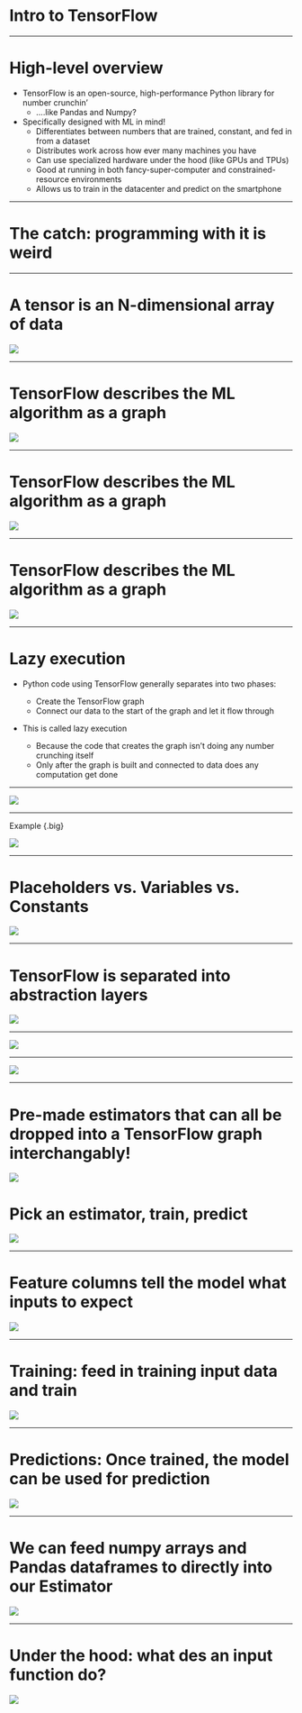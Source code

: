 # Intro to TensorFlow

---

# High-level overview

* TensorFlow is an open-source, high-performance Python library for number crunchin’
  * ….like Pandas and Numpy?
* Specifically designed with ML in mind!
  * Differentiates between numbers that are trained, constant, and fed in from a dataset
  * Distributes work across how ever many machines you have
  * Can use specialized hardware under the hood (like GPUs and TPUs)
  * Good at running in both fancy-super-computer and constrained-resource environments
  * Allows us to train in the datacenter and predict on the smartphone
  
---
 
# The catch: programming with it is weird 

---

# A tensor is an N-dimensional array of data

![](res/introtensorflow1.png)

<!--
So where does the name TensorFlow come from?
 
In math, a simple number like 3 or 5 is called a scalar.
A vector is a one-dimensional array of numbers.
In physics, a vector is something with magnitude and direction.
But in Computer Science, you use vector to mean 1D arrays.
 
A two-dimensional array is a matrix. A three-dimensional array? We just call it a 3D tensor. So scalar, vector, matrix, 3D Tensor, 4D Tensor, etc.
 
A tensor is an n-dimensional array of data. So, your data in TensorFlow are tensors. They flow through the graph. Hence, TensorFlow.
-->

---
# TensorFlow describes the ML algorithm as a graph

![](res/introtensorflow2.png)

---

# TensorFlow describes the ML algorithm as a graph

![](res/introtensorflow3.png)

---

# TensorFlow describes the ML algorithm as a graph

![](res/introtensorflow4.png)

---

# Lazy execution

* Python code using TensorFlow generally separates into two phases:
  * Create the TensorFlow graph
  * Connect our data to the start of the graph and let it flow through
 
* This is called lazy execution
  * Because the code that creates the graph isn’t doing any number crunching itself
  * Only after the graph is built and connected to data does any computation get done
  
---

![](res/introtensorflow5.gif)

<!--
Source: https://www.youtube.com/watch?v=lQvcoOzmLqs
-->

---

Example {.big}

![](res/introtensorflow6.png)

<!--
Code block:

import tensorflow as tf 

x = tf.placeholder(tf.float32, shape=3)
y = tf.placeholder(tf.float32, shape=3)
z = tf.add(x, y)

sess = tf.Session()
result = sess.run(z, {x:[3,5,7], y:[1,2,3]})
sess.close()

print(result)
-->

---

# Placeholders vs. Variables vs. Constants

![](res/introtensorflow7.png)

---

# TensorFlow is separated into abstraction layers

![](res/introtensorflow8.png)

---

![](res/introtensorflow8a.png)

---

![](res/introtensorflow9.png)

---

# Pre-made estimators that can all be dropped into a TensorFlow graph interchangably!

![](res/introtensorflow10.png)

# Pick an estimator, train, predict 

![](res/introtensorflow11.png)

<!--
Here is a summary of the Estimator API so far.
You used Feature columns to get our data into a shape our model can understand.
You instantiated a LinearRegressor based on these columns.
You called train to train the model for 100 steps. Training data is provided through a data input function.
You called predict to get predictions and the data for that was again provided through a data input function. You will get to those in more detail later in this course.
-->

---

# Feature columns tell the model what inputs to expect

![](res/introtensorflow12.png)

---

# Training: feed in training input data and train

![](res/introtensorflow13.png)

---

# Predictions: Once trained, the model can be used for prediction

![](res/introtensorflow14.png)

<!--
Once trained, the model can be used for predictions. You will need an input function that provides data for the prediction, here a 1500 sqf house and an 1800 sqf apartment. The predict function in the Estimator API returns a Python generator which you can use to iterate through the predictions.
-->

---

# We can feed numpy arrays and Pandas dataframes to directly into our Estimator

![](res/introtensorflow15.png)

---

# Under the hood: what des an input function do?

![](res/introtensorflow16.png)

<!--
Tensorflow works with a deferred execution principle. All the tf.something commands that you write in Python do not actually process data. They build a graph of operations in memory. This graph will be executed when you train or predict. When you instantiate an Estimator like LinearRegressor, the same thing happens. A Tensorflow graph is created in memory, representing your model. Now the problem is to connect it to a data source. That is what input functions are for. The contract in an input function is to return one Tensorflow node, representing the features and labels expected by the model. This node will be connected to the inputs of the model and its responsibility is to deliver a fresh batch of data every time it is executed, during training or inference.

That is what the Dataset API is useful for. It generates for you input nodes that deliver one batch of data at each training step and they also make sure the data is loaded progressively and never saturates the memory. When you call dataset.make_iterator.get_next, you are not really getting the next element in the Dataset, you are getting a Tensorflow node, that, each time it gets executed during training, returns a batch of training data.
Let’s recap: input functions are called, when a model is instantiated. They return a pair of Tensorflow nodes to be attached to the inputs of your model. And these nodes are responsible for pumping data into your model during training or inference.

There are a couple of misconceptions about input function that need to be cleared out:
No, an input function is not called every time your model needs data. It is called only once. At model creation time.
And no, input functions are not expected to return actual data, even if that is what it looks like when you write them. They return Tensorflow nodes. And these nodes return data when they get executed.
You can actually place arbitrarily complex code in the input function to transform your data, as long as you bear in mind that it will only run once. Whatever transformations you want to apply and whether you use the Dataset API or not, make sure they are expressed in tf.something commands that generate a Tensorflow graph. That is how you get your transformations to be applied to each batch of data as it is loaded into your model, even if the input function itself is called only once.
-->
